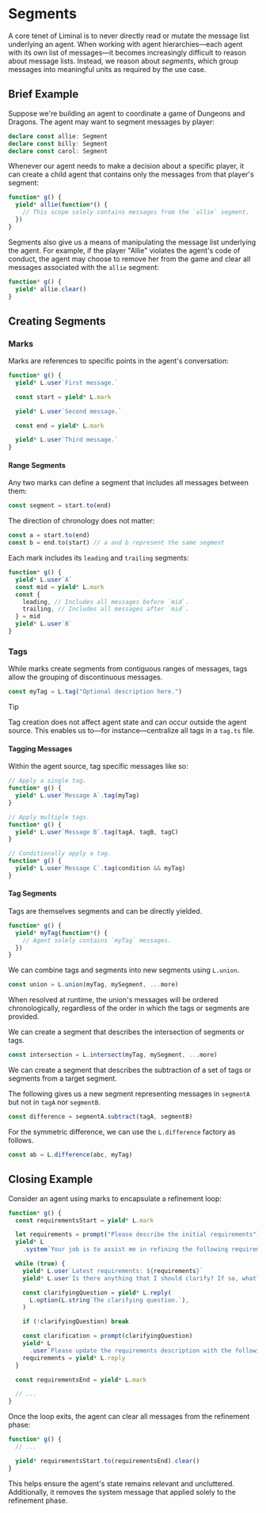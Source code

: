 # Segments

A core tenet of Liminal is to never directly read or mutate the message list
underlying an agent. When working with agent hierarchies—each agent with its own
list of messages—it becomes increasingly difficult to reason about message
lists. Instead, we reason about _segments_, which group messages into meaningful
units as required by the use case.

## Brief Example

Suppose we're building an agent to coordinate a game of Dungeons and Dragons.
The agent may want to segment messages by player:

```ts
declare const allie: Segment
declare const billy: Segment
declare const carol: Segment
```

Whenever our agent needs to make a decision about a specific player, it can
create a child agent that contains only the messages from that player's segment:

```ts
function* g() {
  yield* allie(function*() {
    // This scope solely contains messages from the `allie` segment.
  })
}
```

Segments also give us a means of manipulating the message list underlying the
agent. For example, if the player "Allie" violates the agent's code of conduct,
the agent may choose to remove her from the game and clear all messages
associated with the `allie` segment:

```ts
function* g() {
  yield* allie.clear()
}
```

## Creating Segments

### Marks

Marks are references to specific points in the agent's conversation:

```ts
function* g() {
  yield* L.user`First message.`

  const start = yield* L.mark

  yield* L.user`Second message.`

  const end = yield* L.mark

  yield* L.user`Third message.`
}
```

#### Range Segments

Any two marks can define a segment that includes all messages between them:

```ts
const segment = start.to(end)
```

The direction of chronology does not matter:

```ts
const a = start.to(end)
const b = end.to(start) // a and b represent the same segment
```

Each mark includes its `leading` and `trailing` segments:

```ts
function* g() {
  yield* L.user`A`
  const mid = yield* L.mark
  const {
    leading, // Includes all messages before `mid`.
    trailing, // Includes all messages after `mid`.
  } = mid
  yield* L.user`B`
}
```

### Tags

While marks create segments from contiguous ranges of messages, tags allow the
grouping of discontinuous messages.

```ts
const myTag = L.tag("Optional description here.")
```

> [!TIP]
> Tag creation does not affect agent state and can occur outside the agent
> source. This enables us to––for instance––centralize all tags in a `tag.ts`
> file.

#### Tagging Messages

Within the agent source, tag specific messages like so:

```ts
// Apply a single tag.
function* g() {
  yield* L.user`Message A`.tag(myTag)
}

// Apply multiple tags.
function* g() {
  yield* L.user`Message B`.tag(tagA, tagB, tagC)
}

// Conditionally apply a tag.
function* g() {
  yield* L.user`Message C`.tag(condition && myTag)
}
```

#### Tag Segments

Tags are themselves segments and can be directly yielded.

```ts
function* g() {
  yield* myTag(function*() {
    // Agent solely contains `myTag` messages.
  })
}
```

We can combine tags and segments into new segments using `L.union`.

```ts
const union = L.union(myTag, mySegment, ...more)
```

When resolved at runtime, the union's messages will be ordered chronologically,
regardless of the order in which the tags or segments are provided.

We can create a segment that describes the intersection of segments or tags.

```ts
const intersection = L.intersect(myTag, mySegment, ...more)
```

We can create a segment that describes the subtraction of a set of tags or
segments from a target segment.

The following gives us a new segment representing messages in `segmentA` but not
in `tagA` nor `segmentB`.

```ts
const difference = segmentA.subtract(tagA, segmentB)
```

For the symmetric difference, we can use the `L.difference` factory as follows.

```ts
const ab = L.difference(abc, myTag)
```

## Closing Example

Consider an agent using marks to encapsulate a refinement loop:

```ts
function* g() {
  const requirementsStart = yield* L.mark

  let requirements = prompt("Please describe the initial requirements")
  yield* L
    .system`Your job is to assist me in refining the following requirements.`

  while (true) {
    yield* L.user`Latest requirements: ${requirements}`
    yield* L.user`Is there anything that I should clarify? If so, what?`

    const clarifyingQuestion = yield* L.reply(
      L.option(L.string`The clarifying question.`),
    )

    if (!clarifyingQuestion) break

    const clarification = prompt(clarifyingQuestion)
    yield* L
      .user`Please update the requirements description with the following clarification: ${clarification}`
    requirements = yield* L.reply
  }

  const requirementsEnd = yield* L.mark

  // ...
}
```

Once the loop exits, the agent can clear all messages from the refinement phase:

```ts
function* g() {
  // ...

  yield* requirementsStart.to(requirementsEnd).clear()
}
```

This helps ensure the agent's state remains relevant and uncluttered.
Additionally, it removes the system message that applied solely to the
refinement phase.
